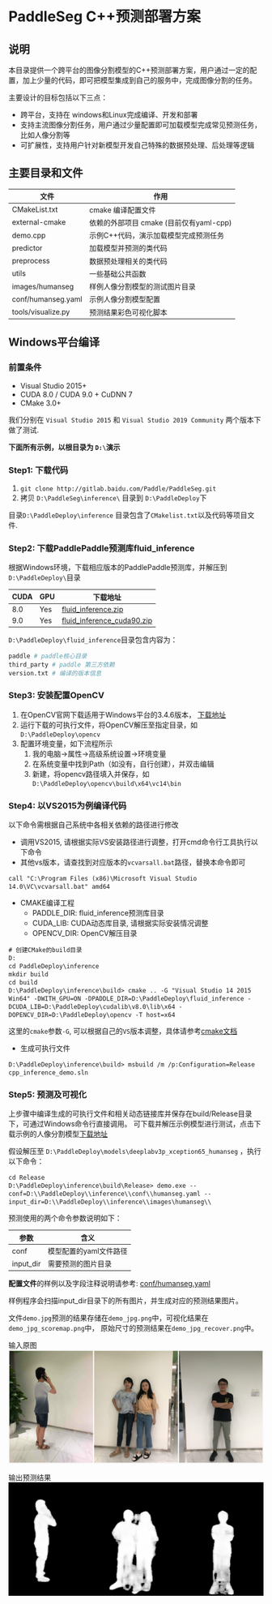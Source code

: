 # PaddleSeg C++预测部署方案

## 说明

本目录提供一个跨平台的图像分割模型的C++预测部署方案，用户通过一定的配置，加上少量的代码，即可把模型集成到自己的服务中，完成图像分割的任务。

主要设计的目标包括以下三点：
- 跨平台，支持在 windows和Linux完成编译、开发和部署
- 支持主流图像分割任务，用户通过少量配置即可加载模型完成常见预测任务，比如人像分割等
- 可扩展性，支持用户针对新模型开发自己特殊的数据预处理、后处理等逻辑



## 主要目录和文件
| 文件 | 作用 |
|-------|----------|
| CMakeList.txt | cmake 编译配置文件 |
| external-cmake| 依赖的外部项目 cmake (目前仅有yaml-cpp)|
| demo.cpp | 示例C++代码，演示加载模型完成预测任务 |
| predictor | 加载模型并预测的类代码|
| preprocess |数据预处理相关的类代码|
| utils | 一些基础公共函数|
| images/humanseg | 样例人像分割模型的测试图片目录|
| conf/humanseg.yaml | 示例人像分割模型配置|
| tools/visualize.py | 预测结果彩色可视化脚本 |

## Windows平台编译

### 前置条件
* Visual Studio 2015+ 
* CUDA 8.0 / CUDA 9.0 + CuDNN 7
* CMake 3.0+

我们分别在 `Visual Studio 2015` 和 `Visual Studio 2019 Community` 两个版本下做了测试.

**下面所有示例，以根目录为 `D:\`演示**

### Step1: 下载代码

1. `git clone http://gitlab.baidu.com/Paddle/PaddleSeg.git`
2. 拷贝 `D:\PaddleSeg\inference\` 目录到 `D:\PaddleDeploy`下

目录`D:\PaddleDeploy\inference` 目录包含了`CMakelist.txt`以及代码等项目文件.



### Step2: 下载PaddlePaddle预测库fluid_inference

根据Windows环境，下载相应版本的PaddlePaddle预测库，并解压到`D:\PaddleDeploy\`目录

| CUDA | GPU | 下载地址 |
|------|------|--------|
| 8.0 | Yes | [fluid_inference.zip](https://bj.bcebos.com/v1/paddleseg/fluid_inference_win.zip) |
| 9.0 | Yes | [fluid_inference_cuda90.zip](https://paddleseg.bj.bcebos.com/fluid_inference_cuda9_cudnn7.zip) |

`D:\PaddleDeploy\fluid_inference`目录包含内容为：
```bash
paddle # paddle核心目录
third_party # paddle 第三方依赖
version.txt # 编译的版本信息
```


### Step3: 安装配置OpenCV

1. 在OpenCV官网下载适用于Windows平台的3.4.6版本， [下载地址](https://sourceforge.net/projects/opencvlibrary/files/3.4.6/opencv-3.4.6-vc14_vc15.exe/download)  
2. 运行下载的可执行文件，将OpenCV解压至指定目录，如`D:\PaddleDeploy\opencv`  
3. 配置环境变量，如下流程所示  
    1. 我的电脑->属性->高级系统设置->环境变量  
    2. 在系统变量中找到Path（如没有，自行创建），并双击编辑  
    3. 新建，将opencv路径填入并保存，如`D:\PaddleDeploy\opencv\build\x64\vc14\bin` 

### Step4: 以VS2015为例编译代码

以下命令需根据自己系统中各相关依赖的路径进行修改

* 调用VS2015, 请根据实际VS安装路径进行调整，打开cmd命令行工具执行以下命令
* 其他vs版本，请查找到对应版本的`vcvarsall.bat`路径，替换本命令即可

```
call "C:\Program Files (x86)\Microsoft Visual Studio 14.0\VC\vcvarsall.bat" amd64
```
    
* CMAKE编译工程
    * PADDLE_DIR: fluid_inference预测库目录
    * CUDA_LIB: CUDA动态库目录, 请根据实际安装情况调整
    * OPENCV_DIR: OpenCV解压目录

```
# 创建CMake的build目录
D:
cd PaddleDeploy\inference
mkdir build
cd build
D:\PaddleDeploy\inference\build> cmake .. -G "Visual Studio 14 2015 Win64" -DWITH_GPU=ON -DPADDLE_DIR=D:\PaddleDeploy\fluid_inference -DCUDA_LIB=D:\PaddleDeploy\cudalib\v8.0\lib\x64 -DOPENCV_DIR=D:\PaddleDeploy\opencv -T host=x64
```

这里的`cmake`参数`-G`, 可以根据自己的`VS`版本调整，具体请参考[cmake文档](https://cmake.org/cmake/help/v3.15/manual/cmake-generators.7.html)

* 生成可执行文件

```
D:\PaddleDeploy\inference\build> msbuild /m /p:Configuration=Release cpp_inference_demo.sln
```

### Step5: 预测及可视化

上步骤中编译生成的可执行文件和相关动态链接库并保存在build/Release目录下，可通过Windows命令行直接调用。
可下载并解压示例模型进行测试，点击下载示例的人像分割模型[下载地址](https://paddleseg.bj.bcebos.com/inference_model/deeplabv3p_xception65_humanseg.tgz)

假设解压至 `D:\PaddleDeploy\models\deeplabv3p_xception65_humanseg` ，执行以下命令：

```
cd Release
D:\PaddleDeploy\inference\build\Release> demo.exe --conf=D:\\PaddleDeploy\\inference\\conf\\humanseg.yaml --input_dir=D:\\PaddleDeploy\\inference\\images\humanseg\\
```

预测使用的两个命令参数说明如下：

| 参数 | 含义 |
|-------|----------|
| conf | 模型配置的yaml文件路径 |
| input_dir | 需要预测的图片目录 |

**配置文件**的样例以及字段注释说明请参考: [conf/humanseg.yaml](inference/conf/humanseg.yaml)

样例程序会扫描input_dir目录下的所有图片，并生成对应的预测结果图片。

文件`demo.jpg`预测的结果存储在`demo_jpg.png`中，可视化结果在`demo_jpg_scoremap.png`中， 原始尺寸的预测结果在`demo_jpg_recover.png`中。

输入原图  
![avatar](images/humanseg/demo.jpg)

输出预测结果   
![avatar](images/humanseg/demo_jpg_recover.png)
